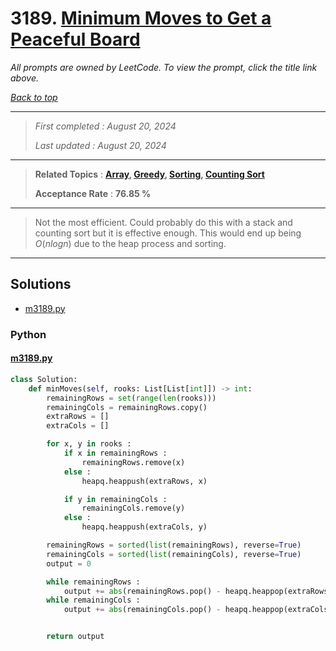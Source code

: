 # 3189. [Minimum Moves to Get a Peaceful Board](<https://leetcode.com/problems/minimum-moves-to-get-a-peaceful-board>)

*All prompts are owned by LeetCode. To view the prompt, click the title link above.*

*[Back to top](<../README.md>)*

------

> *First completed : August 20, 2024*
>
> *Last updated : August 20, 2024*

------

> **Related Topics** : **[Array](<by_topic/Array.md>), [Greedy](<by_topic/Greedy.md>), [Sorting](<by_topic/Sorting.md>), [Counting Sort](<by_topic/Counting Sort.md>)**
>
> **Acceptance Rate** : **76.85 %**

------

> Not the most efficient. Could probably do this with a stack and counting sort but it 
> is effective enough. This would end up being $O(nlogn)$ due to the heap process 
> and sorting.
> 

------

## Solutions

- [m3189.py](<../my-submissions/m3189.py>)
### Python
#### [m3189.py](<../my-submissions/m3189.py>)
```Python
class Solution:
    def minMoves(self, rooks: List[List[int]]) -> int:
        remainingRows = set(range(len(rooks)))
        remainingCols = remainingRows.copy()
        extraRows = []
        extraCols = []

        for x, y in rooks :
            if x in remainingRows :
                remainingRows.remove(x)
            else :
                heapq.heappush(extraRows, x)

            if y in remainingCols :
                remainingCols.remove(y)
            else :
                heapq.heappush(extraCols, y)

        remainingRows = sorted(list(remainingRows), reverse=True)
        remainingCols = sorted(list(remainingCols), reverse=True)
        output = 0

        while remainingRows :
            output += abs(remainingRows.pop() - heapq.heappop(extraRows))
        while remainingCols :
            output += abs(remainingCols.pop() - heapq.heappop(extraCols))


        return output

```

